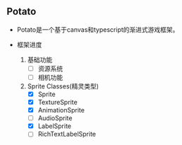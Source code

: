 ## Potato

* Potato是一个基于canvas和typescript的渐进式游戏框架。
  
* 框架进度
  1. 基础功能
     - [ ] 资源系统
     - [ ] 相机功能
  2. Sprite Classes(精灵类型)
     - [x] Sprite
     - [x] TextureSprite
     - [x] AnimationSprite
     - [ ] AudioSprite
     - [x] LabelSprite
     - [ ] RichTextLabelSprite   